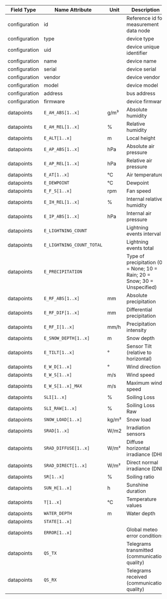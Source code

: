 | Field Type    | Name Attribute            | Unit  | Description                                                              | Value | Required | Example                      | Version |
|---------------|---------------------------|-------|--------------------------------------------------------------------------|-------|----------|------------------------------|---------|
| configuration | id                        |       | Reference id for measurement data node                                   |       | x        | <device id=“1“ type=“meteo“> | 2.0.1   |
| configuration | type                      |       | device type                                                              | meteo | x        | <device id=“1“ type=“meteo“> | 2.0.1   |
| configuration | uid                       |       | device unique identifier                                                 |       | x        | <uid>MET12345</uid>          | 2.0.1   |
| configuration | name                      |       | device name                                                              |       |          | <name>Meteo A</name>         | 2.0.1   |
| configuration | serial                    |       | device serial                                                            |       |          | <serial>MET11.22.33</serial> | 2.0.1   |
| configuration | vendor                    |       | device vendor                                                            |       |          | <vendor>vendor 123</vendor>  | 2.0.1   |
| configuration | model                     |       | device model                                                             |       |          | <model></model>              | 2.0.1   |
| configuration | address                   |       | bus address                                                              |       |          | <address>1</address>         | 2.0.1   |
| configuration | firmware                  |       | device firmware                                                          |       |          | <firmware>1.23.3</firmware>  | 2.0.1   |
| datapoints    | `E_AH_ABS[1..x]`          | g/m³  | Absolute humidity                                                        |       |          |                              |         |
| datapoints    | `E_AH_REL[1..x]`          | %     | Relative humidity                                                        |       |          |                              |         |
| datapoints    | `E_ALT[1..x]`             | m     | Local height                                                             |       |          |                              |         |
| datapoints    | `E_AP_ABS[1..x]`          | hPa   | Absolute air pressure                                                    |       |          |                              |         |
| datapoints    | `E_AP_REL[1..x]`          | hPa   | Relative air pressure                                                    |       |          |                              |         |
| datapoints    | `E_AT[1..x]`              | °C    | Air temperature                                                          |       |          |                              |         |
| datapoints    | `E_DEWPOINT`              | °C    | Dewpoint                                                                 |       |          |                              |         |
| datapoints    | `E_F_S[1..x]`             | rpm   | Fan speed                                                                |       |          |                              |         |
| datapoints    | `E_IH_REL[1..x]`          | %     | Internal relative humidity                                               |       |          |                              |         |
| datapoints    | `E_IP_ABS[1..x]`          | hPa   | Internal air pressure                                                    |       |          |                              |         |
| datapoints    | `E_LIGHTNING_COUNT`       |       | Lightning events interval                                                |       |          |                              |         |
| datapoints    | `E_LIGHTNING_COUNT_TOTAL` |       | Lightning events total                                                   |       |          |                              |         |
| datapoints    | `E_PRECIPITATION`         |       | Type of precipitation (0 = None; 10 = Rain; 20 = Snow; 30 = Unspecified) |       |          |                              |         |
| datapoints    | `E_RF_ABS[1..x]`          | mm    | Absolute precipitation                                                   |       |          |                              |         |
| datapoints    | `E_RF_DIF[1..x]`          | mm    | Differential precipitation                                               |       |          |                              |         |
| datapoints    | `E_RF_I[1..x]`            | mm/h  | Precipitation intensity                                                  |       |          |                              |         |
| datapoints    | `E_SNOW_DEPTH[1..x]`      | m     | Snow depth                                                               |       |          |                              |         |
| datapoints    | `E_TILT[1..x]`            | °     | Sensor Tilt (relative to horizontal)                                     |       |          |                              |         |
| datapoints    | `E_W_D[1..x]`             | °     | Wind direction                                                           |       |          |                              |         |
| datapoints    | `E_W_S[1..x]`             | m/s   | Wind speed                                                               |       |          |                              |         |
| datapoints    | `E_W_S[1..x]_MAX`         | m/s   | Maximum wind speed                                                       |       |          |                              |         |
| datapoints    | `SLI[1..x]`               | %     | Soiling Loss                                                             |       |          |                              |         |
| datapoints    | `SLI_RAW[1..x]`           | %     | Soiling Loss Raw                                                         |       |          |                              |         |
| datapoints    | `SNOW_LOAD[1..x]`         | kg/m² | Snow load                                                                |       |          |                              |         |
| datapoints    | `SRAD[1..x]`              | W/m2  | Irradiation sensors                                                      |       |          |                              |         |
| datapoints    | `SRAD_DIFFUSE[1..x]`      | W/m²  | Diffuse horizontal irradiance (DHI)                                      |       |          |                              |         |
| datapoints    | `SRAD_DIRECT[1..x]`       | W/m²  | Direct normal irradiance (DNI)                                           |       |          |                              |         |
| datapoints    | `SR[1..x]`                | %     | Soiling ratio                                                            |       |          |                              |         |
| datapoints    | `SUN_H[1..x]`             | h     | Sunshine duration                                                        |       |          |                              |         |
| datapoints    | `T[1..x]`                 | °C    | Temperature values                                                       |       |          |                              |         |
| datapoints    | `WATER_DEPTH`             | m     | Water depth                                                              |       |          |                              |         |
| datapoints    | `STATE[1..x]`             |       |                                                                          |       |          |                              |         |
| datapoints    | `ERROR[1..x]`             |       | Global meteo error conditions                                            |       |          |                              |         |
| datapoints    | `QS_TX`                   |       | Telegrams transmitted (communication quality)                            |       |          |                              |         |
| datapoints    | `QS_RX`                   |       | Telegrams received (communication quality)                               |       |          |                              |         |
